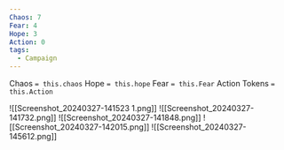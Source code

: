 ```yaml
---
Chaos: 7
Fear: 4
Hope: 3
Action: 0
tags:
  - Campaign
---
```

Chaos `= this.chaos`
Hope `= this.hope`
Fear `= this.Fear`
Action Tokens `= this.Action`

![[Screenshot_20240327-141523 1.png]]
![[Screenshot_20240327-141732.png]]
![[Screenshot_20240327-141848.png]]
![[Screenshot_20240327-142015.png]]
![[Screenshot_20240327-145612.png]]